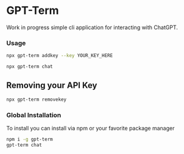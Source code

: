 # GPT-Term

Work in progress simple cli application for interacting with ChatGPT.

### Usage

```bash
npx gpt-term addkey --key YOUR_KEY_HERE
```

```bash
npx gpt-term chat
```

## Removing your API Key

```bash
npx gpt-term removekey
```

### Global Installation

To install you can install via npm or your favorite package manager

```bash
npm i -g gpt-term
gpt-term chat
```
